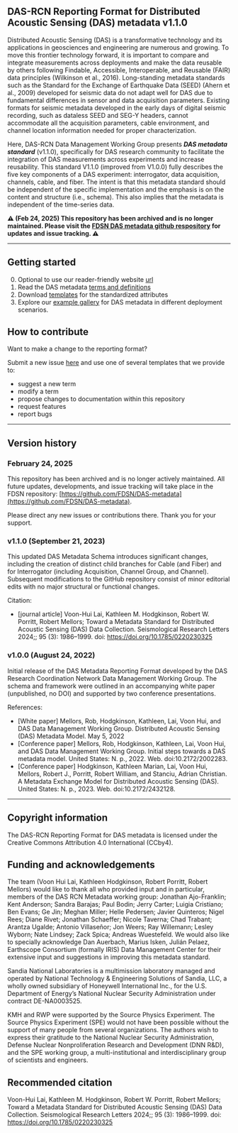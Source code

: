 ## DAS-RCN Reporting Format for Distributed Acoustic Sensing (DAS) metadata v1.1.0

Distributed Acoustic Sensing (DAS) is a transformative technology and its applications in geosciences and engineering are numerous and growing. To move this frontier technology forward, it is important to compare and integrate measurements across deployments and make the data reusable by others following Findable, Accessible, Interoperable, and Reusable (FAIR) data principles (Wilkinson et al., 2016). Long-standing metadata standards such as the Standard for the Exchange of Earthquake Data (SEED) (Ahern et al., 2009) developed for seismic data do not adapt well for DAS due to fundamental differences in sensor and data acquisition parameters. Existing formats for seismic metadata developed in the early days of digital seismic recording, such as dataless SEED and SEG-Y headers, cannot accommodate all the acquisition parameters, cable environment, and channel location information needed for proper characterization.

Here, DAS-RCN Data Management Working Group presents ***DAS metadata standard*** (v1.1.0), specifically for DAS research community to facilitate the integration of DAS measurements across experiments and increase reusability. This standard V1.1.0 (improved from V1.0.0) fully describes the five key components of a DAS experiment: interrogator, data acquisition, channels, cable, and fiber. The intent is that this metadata standard should be independent of the specific implementation and the emphasis is on the content and structure (i.e., schema). This also implies that the metadata is independent of the time-series data. 

**⚠️ (Feb 24, 2025) This repository has been archived and is no longer maintained. Please visit the [FDSN DAS metadata github respository](https://github.com/FDSN/DAS-metadata) for updates and issue tracking. ⚠️**

--- 

## Getting started  

0. Optional to use our reader-friendly website [url](https://das-metadata.gitbook.io/das-metadata-standard-by-das-rcn/)
1. Read the DAS metadata [terms and definitions](./term/README.md)
2. Download [templates](./template/README.md) for the standardized attributes
3. Explore our [example gallery](./example/README.md) for DAS metadata in different deployment scenarios.

## How to contribute  

Want to make a change to the reporting format? 

Submit a new issue [here](https://github.com/vhlai-seis/DAS_metadata/blob/main/contribute.md) and use one of several templates that we provide to: 
- suggest a new term
- modify a term
- propose changes to documentation within this repository
- request features 
- report bugs

---

## Version history 

### February 24, 2025
This repository has been archived and is no longer actively maintained. All future updates, developments, and issue tracking will take place in the FDSN repository: [https://github.com/FDSN/DAS-metadata](https://github.com/FDSN/DAS-metadata).

Please direct any new issues or contributions there. Thank you for your support.

### v1.1.0 (September 21, 2023)

This updated DAS Metadata Schema introduces significant changes, including the creation of distinct child branches for Cable (and Fiber) and for Interrogator (including Acquisition, Channel Group, and Channel).
Subsequent modifications to the GitHub repository consist of minor editorial edits with no major structural or functional changes.

Citation: 
- [journal article] Voon-Hui Lai, Kathleen M. Hodgkinson, Robert W. Porritt, Robert Mellors; Toward a Metadata Standard for Distributed Acoustic Sensing (DAS) Data Collection. Seismological Research Letters 2024;; 95 (3): 1986–1999. doi: https://doi.org/10.1785/0220230325 

### v1.0.0 (August 24, 2022)

Initial release of the DAS Metadata Reporting Format developed by the DAS Research Coordination Network Data Management Working Group.
The schema and framework were outlined in an accompanying white paper (unpublished, no DOI) and supported by two conference presentations.

References:
- [White paper] Mellors, Rob, Hodgkinson, Kathleen, Lai, Voon Hui, and DAS Data Management Working Group. Distributed Acoustic Sensing (DAS) Metadata Model. May 5, 2022
- [Conference paper] Mellors, Rob, Hodgkinson, Kathleen, Lai, Voon Hui, and DAS Data Management Working Group. Initial steps towards a DAS metadata model. United States: N. p., 2022. Web. doi:10.2172/2002283.
- [Conference paper] Hodgkinson, Kathleen Marian, Lai, Voon Hui, Mellors, Robert J., Porritt, Robert William, and Stanciu, Adrian Christian. A Metadata Exchange Model for Distributed Acoustic Sensing (DAS). United States: N. p., 2023. Web. doi:10.2172/2432128.

--- 

## Copyright information  

The DAS-RCN Reporting Format for DAS metadata is licensed under the Creative Commons Attribution 4.0 International (CCby4).

## Funding and acknowledgements  

The team (Voon Hui Lai, Kathleen Hodgkinson, Robert Porritt, Robert Mellors) would like to thank all who provided input and in particular, members of the DAS RCN Metadata working group: Jonathan Ajo-Franklin; Kent Anderson; Sandra Barajas; Paul Bodin; Jerry Carter; Luigia Cristiano; Ben Evans; Ge Jin; Meghan Miller; Helle Pedersen; Javier Quinteros; Nigel Rees; Diane Rivet; Jonathan Schaeffer; Nicole Taverna; Chad Trabant; Arantza Ugalde; Antonio Villaseñor; Jon Weers; Ray Willemann; Lesley Wyborn; Nate Lindsey; Zack Spica; Andreas Wuestefeld. We would also like to specially acknowledge Dan Auerbach, Marius Isken, Julián Pelaez, Earthscope Consortium (formally IRIS) Data Management Center for their extensive input and suggestions in improving this metadata standard.

Sandia National Laboratories is a multimission laboratory managed and operated by National Technology & Engineering Solutions of Sandia, LLC, a wholly owned subsidiary of Honeywell International Inc., for the U.S. Department of Energy’s National Nuclear Security Administration under contract DE-NA0003525.

KMH and RWP were supported by the Source Physics Experiment. The Source Physics Experiment (SPE) would not have been possible without the support of many people from several organizations. The authors wish to express their gratitude to the National Nuclear Security Administration, Defense Nuclear Nonproliferation Research and Development (DNN R&D), and the SPE working group, a multi-institutional and interdisciplinary group of scientists and engineers.

## Recommended citation  

Voon-Hui Lai, Kathleen M. Hodgkinson, Robert W. Porritt, Robert Mellors; Toward a Metadata Standard for Distributed Acoustic Sensing (DAS) Data Collection. Seismological Research Letters 2024;; 95 (3): 1986–1999. doi: https://doi.org/10.1785/0220230325



